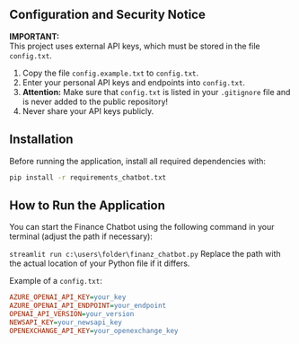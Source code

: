 ## Configuration and Security Notice

**IMPORTANT:**  
This project uses external API keys, which must be stored in the file `config.txt`.


1. Copy the file `config.example.txt` to `config.txt`.
2. Enter your personal API keys and endpoints into `config.txt`.
3. **Attention:** Make sure that `config.txt` is listed in your `.gitignore` file and is never added to the public repository!
4. Never share your API keys publicly.

## Installation

Before running the application, install all required dependencies with:

```bash
pip install -r requirements_chatbot.txt
```

## How to Run the Application
You can start the Finance Chatbot using the following command in your terminal (adjust the path if necessary):

`streamlit run c:\users\folder\finanz_chatbot.py`
Replace the path with the actual location of your Python file if it differs.

Example of a `config.txt`:

```ini
AZURE_OPENAI_API_KEY=your_key
AZURE_OPENAI_API_ENDPOINT=your_endpoint
OPENAI_API_VERSION=your_version
NEWSAPI_KEY=your_newsapi_key
OPENEXCHANGE_API_KEY=your_openexchange_key
```
